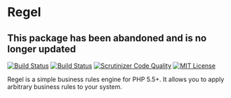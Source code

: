 # Regel

## This package has been abandoned and is no longer updated

[![Build Status](https://travis-ci.org/pragmatist/regel.svg)](https://travis-ci.org/pragmatist/regel)
[![Build Status](https://scrutinizer-ci.com/g/pragmatist/regel/badges/build.png?b=master)](https://scrutinizer-ci.com/g/pragmatist/regel/build-status/master)
[![Scrutinizer Code Quality](https://scrutinizer-ci.com/g/pragmatist/regel/badges/quality-score.png?b=master)](https://scrutinizer-ci.com/g/pragmatist/regel/?branch=master)
[![MIT License](https://img.shields.io/badge/license-MIT-brightgreen.svg)](https://github.com/pragmatist/regel/blob/master/LICENSE)

Regel is a simple business rules engine for PHP 5.5+. It allows you to apply arbitrary business rules to your system.
